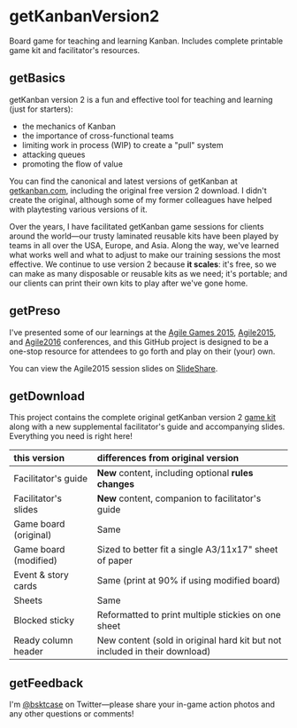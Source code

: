 # getKanbanVersion2
Board game for teaching and learning Kanban. Includes complete printable game kit and facilitator's resources.

## getBasics
getKanban version 2 is a fun and effective tool for teaching and learning (just for starters):
* the mechanics of Kanban
* the importance of cross-functional teams
* limiting work in process (WIP) to create a "pull" system
* attacking queues
* promoting the flow of value

You can find the canonical and latest versions of getKanban at [getkanban.com](http://getkanban.com), including the original free version 2 download. I didn't create the original, although some of my former colleagues have helped with playtesting various versions of it.

Over the years, I have facilitated getKanban game sessions for clients around the world—our trusty laminated reusable kits have been played by teams in all over the USA, Europe, and Asia. Along the way, we've learned what works well and what to adjust to make our training sessions the most effective. We continue to use version 2 because **it scales**: it's free, so we can make as many disposable or reusable kits as we need; it's portable; and our clients can print their own kits to play after we've gone home.

## getPreso

I've presented some of our learnings at the [Agile Games 2015](http://www.agilegamesnewengland.com/), [Agile2015](http://agile2015.agilealliance.org/), and [Agile2016](http://agile2016.agilealliance.org/) conferences, and this GitHub project is designed to be a one-stop resource for attendees to go forth and play on their (your) own.

You can view the Agile2015 session slides on [SlideShare](http://www.slideshare.net/bsktcase/introduction-to-getkanban-v20-lean-principles-for-experiential-learners-by-cheryl-hammond).

## getDownload
This project contains the complete original getKanban version 2 [game kit](/game-kit) along with a new supplemental facilitator's guide and accompanying slides. Everything you need is right here!

this version | differences from original version
:----|:----
Facilitator's guide   | **New** content, including optional **rules changes**
Facilitator's slides  | **New** content, companion to facilitator's guide
Game board (original) | Same
Game board (modified) | Sized to better fit a single A3/11x17" sheet of paper
Event & story cards   | Same (print at 90% if using modified board)
Sheets                | Same
Blocked sticky        | Reformatted to print multiple stickies on one sheet
Ready column header   | New content (sold in original hard kit but not included in their download)

## getFeedback
I'm [@bsktcase](http://twitter.com/bsktcase) on Twitter—please share your in-game action photos and any other questions or comments!

